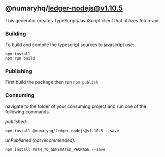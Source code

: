 ## @numaryhq/ledger-nodejs@v1.10.5

This generator creates TypeScript/JavaScript client that utilizes fetch-api.

### Building

To build and compile the typescript sources to javascript use:
```
npm install
npm run build
```

### Publishing

First build the package then run ```npm publish```

### Consuming

navigate to the folder of your consuming project and run one of the following commands.

_published:_

```
npm install @numaryhq/ledger-nodejs@v1.10.5 --save
```

_unPublished (not recommended):_

```
npm install PATH_TO_GENERATED_PACKAGE --save

